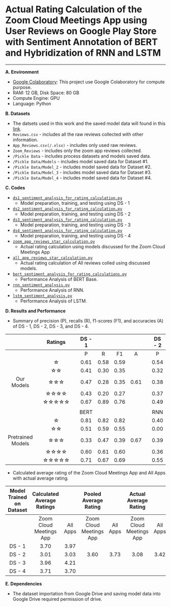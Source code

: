 # Actual Rating Calculation of the Zoom Cloud Meetings App using User Reviews on Google Play Store with Sentiment Annotation of BERT and Hybridization of RNN and LSTM
** **

**A. Environment**
+ [Google Colaboratory](https://colab.research.google.com "Google Colab"): This project use Google Colaboratory for compute purpose.
+ RAM: 12 GB, Disk Space: 80 GB
+ Compute Engine: GPU
+ Language: Python

**B. Datasets**
+ The datsets used in this work and the saved model data will found in this [link](https://drive.google.com/drive/folders/1EeeV4jOpoJgqoj0v_tdMSoXvNcPgV3hn).
+ `Reviews.csv` - includes all the raw reviews collected with other information.
+ `App_Reviews.csv(/.xlsx)` - includes only used raw reviews.
+ `Zoom_Reviews` - includes only the zoom app reviews collected.
+ `/Pickle Data` - includes process datasets and models saved data.
+ `/Pickle Data/Models` - includes model saved data for Dataset #1.
+ `/Pickle Data/Model_2` - includes model saved data for Dataset #2.
+ `/Pickle Data/Model_3` - includes model saved data for Dataset #3.
+ `/Pickle Data/Model_4` - includes model saved data for Dataset #4.

**C. Codes**
+ [`ds1_sentiment_analysis_for_rating_calculation.py`](https://github.com/jahid-jabed/ratings_cal_zoom/blob/main/codes/ds1_sentiment_analysis_for_rating_calculation.py)
  + Model preparation, training, and testing using DS - 1
+ [`ds2_sentiment_analysis_for_rating_calculation.py`](https://github.com/jahid-jabed/ratings_cal_zoom/blob/main/codes/ds2_sentiment_analysis_for_rating_calculation.py)
  + Model preparation, training, and testing using DS - 2
+ [`ds3_sentiment_analysis_for_rating_calculation.py`](https://github.com/jahid-jabed/ratings_cal_zoom/blob/main/codes/ds3_sentiment_analysis_for_rating_calculation.py)
  + Model preparation, training, and testing using DS - 3
+ [`ds4_sentiment_analysis_for_rating_calculation.py`](https://github.com/jahid-jabed/ratings_cal_zoom/blob/main/codes/ds4_sentiment_analysis_for_rating_calculation.py)
  + Model preparation, training, and testing using DS - 4
+ [`zoom_app_reviews_star_calculation.py`](https://github.com/jahid-jabed/ratings_cal_zoom/blob/main/codes/zoom_app_reviews_star_calculation.py)
  + Actual rating calculation using models discussed for the Zoom Cloud Meetings App
+ [`all_app_reviews_star_calculation.py`](https://github.com/jahid-jabed/ratings_cal_zoom/blob/main/codes/all_app_reviews_star_calculation.py)
  + Actual rating calculation of All reviews colled using discussed models.
+ [`bert_sentiment_analysis_for_rating_calculations.py`](https://github.com/jahid-jabed/ratings_cal_zoom/blob/main/codes/bert_sentiment_analysis_for_rating_calculations.py)
  + Performance Analysis of BERT Base.
+ [`rnn_sentiment_analysis.py`](https://github.com/jahid-jabed/ratings_cal_zoom/blob/main/codes/rnn_sentiment_analysis.py)
  + Performance Analysis of RNN.
+ [`lstm_sentiment_analysis.py`](https://github.com/jahid-jabed/ratings_cal_zoom/blob/main/codes/lstm_sentiment_analysis.py)
  + Performance Analysis of LSTM.

**D. Results and Performance**
+ Summary of precision (P), recalls (R), f1-scores (F1), and accuracies (A) of DS - 1, DS - 2, DS - 3, and DS - 4.

|      || Ratings | | DS - 1 |      |      |      | |DS - 2 |      |      |      | DS - 3 |      |      |      | DS - 4 |      |      |      |
|:----:|:-:|:-------:|:-:|:----:|:----:|:----:|:----:|:-:|:----:|:----:|:----:|:----:|:----:|:----:|:----:|:----:|:----:|:----:|:----:|:----:|
|      | |           | |   P  |   R  |  F1  |   A  ||   P  |   R  |  F1  |   A  |   P  |   R  |  F1  |   A  |   P  |   R  |  F1  |   A  |
|      |  |  ☆     |  | 0.61 | 0.58 | 0.59 |      || 0.54 | 0.67 | 0.60 |      | 0.68 | 0.71 | 0.69 |      | 0.48 | 0.67 | 0.56 |      |
|      |   | ☆☆    | | 0.41 | 0.30 | 0.35 |      | |0.32 | 0.12 | 0.18 |      | 0.00 | 0.00 | 0.00 |      | 0.00 | 0.00 | 0.00 |      |
|Our Models||   ☆☆☆ |     | 0.47 | 0.28 | 0.35 | 0.61 || 0.38 | 0.29 | 0.33 | 0.45 | 0.33 | 0.25 | 0.29 | 0.71 | 0.35 | 0.21 | 0.27 | 0.54 |
|      |   |☆☆☆☆  | | 0.43 | 0.20 | 0.27 |      | |0.37 | 0.38 | 0.37 |      | 0.38 | 0.11 | 0.17 |      | 0.41 | 0.10 | 0.16 |      |
|      |  |☆☆☆☆☆ | | 0.67 | 0.89 | 0.76 |      | |0.49 | 0.65 | 0.56 |      | 0.76 | 0.94 | 0.84 |      | 0.60 | 0.87 | 0.71 |      |
|      |   |        | |  |      |      |      |  |   |   |      |      |  |      |      |      |  |      |      |      |
|      |    |       | | BERT |      |      |      | |RNN |      |      |      | LSTM |      |      |      |  |      |      |      |
|      |    |☆      | | 0.81 | 0.82 | 0.82 |      || 0.40 | 0.42 | 0.41 |      | 0.38 | 0.51 | 0.44 |      |  | |  |      |
|      |    |☆☆    | | 0.51 | 0.59 | 0.55 |      | |0.00 | 0.00 | 0.00 |      | 0.00 | 0.00 | 0.00 |      |  |  |  |      |
|Pretrained Models||   ☆☆☆ |    | 0.33 | 0.47 | 0.39 | 0.67| | 0.39 | 0.35 | 0.47 | 0.45 | 0.34 | 0.29 | 0.31 | 0.47 |  |  |  |  |
|      |  | ☆☆☆☆  | | 0.60 | 0.61 | 0.60 |      | |0.36 | 0.06 | 0.11 |      | 0.36 | 0.11 | 0.17 |      |  |  | |      |
|      |  |☆☆☆☆☆ | | 0.71 | 0.67 | 0.69 |      | |0.55 | 0.83 | 0.66 |      | 0.55 | 0.83 | 0.66 |      |  |  |  |      |


+ Calculated average rating of the Zoom Cloud Meetings App and All Apps with actual average rating.

| Model Trained on Dataset | Calculated Average Ratings |          |  Pooled Average Rating  |          |  Actual Average Rating  |          |
|:------------------------:|:--------------------------:|:--------:|:-----------------------:|:--------:|:-----------------------:|:--------:|
|                          |   Zoom Cloud Meetings App  | All Apps | Zoom Cloud Meetings App | All Apps | Zoom Cloud Meetings App | All Apps |
|          DS - 1          |            3.70            |   3.97   |                         |          |                         |          |
|          DS - 2          |            3.01            |   3.03   |           3.60          |   3.73   |           3.08          |   3.42   |
|          DS - 3          |            3.96            |   4.21   |                         |          |                         |          |
|          DS - 4          |            3.71            |   3.70   |                         |          |                         |          |


**E. Dependencies**
+ The dataset importation from Google Drive and saving model data into Google Drive required permission of drive.


